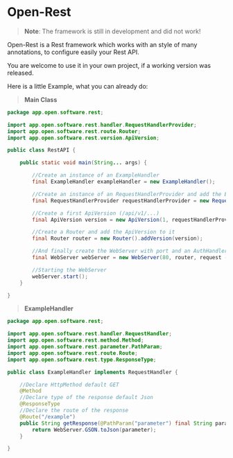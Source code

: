 # Open-Rest

>**Note**: The framework is still in development and did not work!

Open-Rest is a Rest framework which works with an style of many annotations, to configure easily your Rest API. 

You are welcome to use it in your own project, if a working version was released.

Here is a little Example, what you can already do:

>**Main Class**

```java 
package app.open.software.rest;

import app.open.software.rest.handler.RequestHandlerProvider;
import app.open.software.rest.route.Router;
import app.open.software.rest.version.ApiVersion;

public class RestAPI {

	public static void main(String... args) {

		//Create an instance of an ExampleHandler
		final ExampleHandler exampleHandler = new ExampleHandler();

		//Create an instance of an RequestHandlerProvider and add the ExampleHandler to it
		final RequestHandlerProvider requestHandlerProvider = new RequestHandlerProvider().add(exampleHandler);

		//Create a first ApiVersion (/api/v1/...)
		final ApiVersion version = new ApiVersion(1, requestHandlerProvider);

		//Create a Router and add the ApiVersion to it
		final Router router = new Router().addVersion(version);

		//And finally create the WebServer with port and an AuthHandler
		final WebServer webServer = new WebServer(80, router, request -> true);

		//Starting the WebServer
		webServer.start();
	}

}
```

>**ExampleHandler**
```java
package app.open.software.rest;

import app.open.software.rest.handler.RequestHandler;
import app.open.software.rest.method.Method;
import app.open.software.rest.parameter.PathParam;
import app.open.software.rest.route.Route;
import app.open.software.rest.type.ResponseType;

public class ExampleHandler implements RequestHandler {

	//Declare HttpMethod default GET
	@Method
	//Declare type of the response default Json
	@ResponseType
	//Declare the route of the response
	@Route("/example")
	public String getResponse(@PathParam("parameter") final String parameter) {
		return WebServer.GSON.toJson(parameter);
	}

}
```
